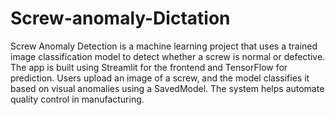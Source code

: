 # Screw-anomaly-Dictation
Screw Anomaly Detection is a machine learning project that uses a trained image classification model to detect whether a screw is normal or defective. The app is built using Streamlit for the frontend and TensorFlow for prediction. Users upload an image of a screw, and the model classifies it based on visual anomalies using a SavedModel. The system helps automate quality control in manufacturing.
